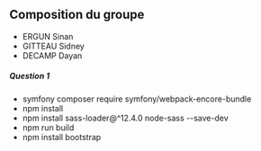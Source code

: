 ## Composition du groupe

- ERGUN Sinan
- GITTEAU Sidney
- DECAMP Dayan 

##### Question 1

- symfony composer require symfony/webpack-encore-bundle
- npm install
- npm install sass-loader@^12.4.0 node-sass --save-dev
- npm run build
- npm install bootstrap